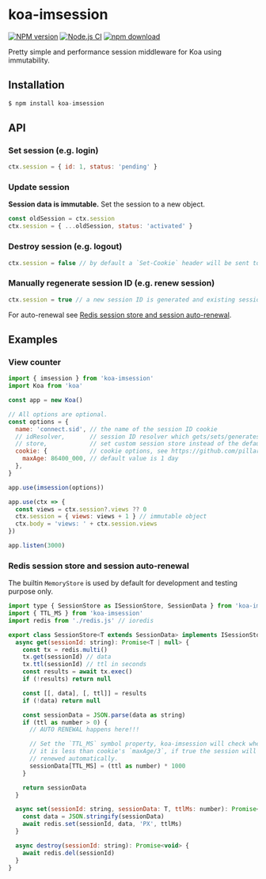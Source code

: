 # koa-imsession

[![NPM version][npm-image]][npm-url]
[![Node.js CI](https://github.com/xuxucode/koa-imsession/actions/workflows/nodejs.yml/badge.svg)](https://github.com/xuxucode/koa-imsession/actions/workflows/nodejs.yml)
[![npm download][download-image]][download-url]

[npm-image]: https://img.shields.io/npm/v/koa-imsession.svg?style=flat-square
[npm-url]: https://npmjs.org/package/koa-imsession
[download-image]: https://img.shields.io/npm/dm/koa-imsession.svg?style=flat-square
[download-url]: https://npmjs.org/package/koa-imsession

Pretty simple and performance session middleware for Koa using immutability.

## Installation

```js
$ npm install koa-imsession
```

## API

### Set session (e.g. login)

```js
ctx.session = { id: 1, status: 'pending' }
```

### Update session

**Session data is immutable.** Set the session to a new object.

```js
const oldSession = ctx.session
ctx.session = { ...oldSession, status: 'activated' }
```

### Destroy session (e.g. logout)

```js
ctx.session = false // by default a `Set-Cookie` header will be sent to remove the cookie
```

### Manually regenerate session ID (e.g. renew session)

```js
ctx.session = true // a new session ID is generated and existing session data is preserved
```

For auto-renewal see [Redis session store and session auto-renewal](#redis-session-store-and-session-auto-renewal).

## Examples

### View counter

```js
import { imsession } from 'koa-imsession'
import Koa from 'koa'

const app = new Koa()

// All options are optional.
const options = {
  name: 'connect.sid', // the name of the session ID cookie
  // idResolver,       // session ID resolver which gets/sets/generates the session ID
  // store,            // set custom session store instead of the default `MemoryStore` instance
  cookie: {            // cookie options, see https://github.com/pillarjs/cookies
    maxAge: 86400_000, // default value is 1 day
  },
}

app.use(imsession(options))

app.use(ctx => {
  const views = ctx.session?.views ?? 0
  ctx.session = { views: views + 1 } // immutable object
  ctx.body = 'views: ' + ctx.session.views
})

app.listen(3000)
```

### Redis session store and session auto-renewal

The builtin `MemoryStore` is used by default for development and testing purpose only.

```js
import type { SessionStore as ISessionStore, SessionData } from 'koa-imsession'
import { TTL_MS } from 'koa-imsession'
import redis from './redis.js' // ioredis

export class SessionStore<T extends SessionData> implements ISessionStore<T> {
  async get(sessionId: string): Promise<T | null> {
    const tx = redis.multi()
    tx.get(sessionId) // data
    tx.ttl(sessionId) // ttl in seconds
    const results = await tx.exec()
    if (!results) return null

    const [[, data], [, ttl]] = results
    if (!data) return null

    const sessionData = JSON.parse(data as string)
    if (ttl as number > 0) {
      // AUTO RENEWAL happens here!!!

      // Set the `TTL_MS` symbol property, koa-imsession will check whether
      // it is less than cookie's `maxAge/3`, if true the session will be
      // renewed automatically.
      sessionData[TTL_MS] = (ttl as number) * 1000
    }

    return sessionData
  }

  async set(sessionId: string, sessionData: T, ttlMs: number): Promise<void> {
    const data = JSON.stringify(sessionData)
    await redis.set(sessionId, data, 'PX', ttlMs)
  }

  async destroy(sessionId: string): Promise<void> {
    await redis.del(sessionId)
  }
}
```
